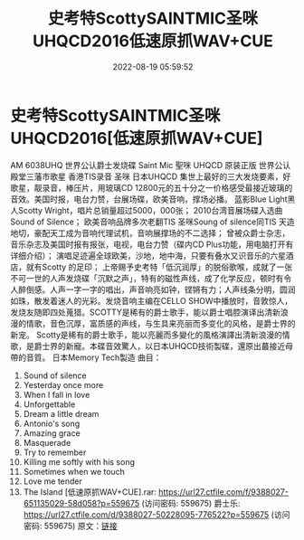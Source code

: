 ﻿---
title: 史考特ScottySAINTMIC圣咪UHQCD2016低速原抓WAV+CUE
date: 2022-08-19 05:59:52
categories: 试音碟、非卖品、发烧碟
tags: 外语音乐
---
# 史考特ScottySAINTMIC圣咪UHQCD2016[低速原抓WAV+CUE]

AM 6038UHQ
世界公认爵士发烧碟
Saint Mic 聖咪 UHQCD 原装正版
世界公认殿堂三藩市歌星 香港TIS录音 圣咪 日本UHQCD
集世上最好的三大发烧要素，好歌星，靓录音，棒压片，用玻璃CD
12800元的五十分之一价格感受最接近玻璃的音效。美国时报，电台力赞，台展场碟，欧美音响，撑场必播。
蓝影Blue Light黑人Scotty
Wright，唱片总销量超过5000，000张；
2010台湾音展场碟入选曲Sound of Silence；
欧美音响品牌多次老翻TIS 圣咪Soung of silence同TIS
天造地切，豪配天工成为音响代理试机，音响展撑场的不二选择；
曾被众爵士杂志，音乐杂志及美国时报有报张，电视，电台力赞（碟内CD Plus功能，用电脑打开有详细介绍）；
演唱足迹遍全球欧美，沙地，地中海，只要有叠水又识音乐的六星酒店，就有Scotty 的足印；
上帝赐予史考特「低沉润厚」的脱俗歌喉，成就了一张不可一世的人声发烧碟「沉默之声」，特有的磁性声线，成了化学反应，顿时有令人醉倒感。人声一字一字的唱出，声音响亮如钟，铿锵有力；人声线条分明，圆润如珠，散发着迷人的光彩。发烧音响主编在CELLO
SHOW中播放时，音敦惊人，发烧友随即四处蒐猎。SCOTTY是稀有的爵士歌手，能以爵士唱腔演译出清新浪漫的情歌，音色沉厚，富质感的声线，与生具来亮丽而多变化的风格，是爵士界的新宠。
Scotty是稀有的爵士歌手，能以亮麗而多變化的風格演譯出清新浪漫的情
歌，是爵士界的新寵。本碟音效驚人，以日本UHQCD技術製碟，還原出蕞接近母帶的音質。
日本Memory Tech製造
曲目：
01. Sound of silence
02. Yesterday once more
03. When I fall in love
04. Unforgettable
05. Dream a little dream
06. Antonio's song
07. Amazing grace
08. Masquerade
09. Try to remember
10. Killing me softly with his song
11. Sometimes when we touch
12. Love me tender
13. The Island
[低速原抓WAV+CUE].rar: https://url27.ctfile.com/f/9388027-651135029-58d058?p=559675
(访问密码: 559675)
爵士乐: https://url27.ctfile.com/d/9388027-50228095-776522?p=559675
(访问密码: 559675)
原文：[链接](https://blog.sina.com.cn/s/blog_1647c7e7601030yxz.html)